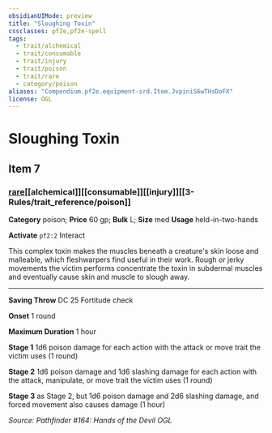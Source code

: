 ```yaml
---
obsidianUIMode: preview
title: "Sloughing Toxin"
cssclasses: pf2e,pf2e-spell
tags:
  - trait/alchemical
  - trait/consumable
  - trait/injury
  - trait/poison
  - trait/rare
  - category/poison
aliases: "Compendium.pf2e.equipment-srd.Item.JvpiniS6wTHsDoFX"
license: OGL
---
```

# Sloughing Toxin
## Item 7
### [rare](rare "Rare Rarity Trait")[[alchemical]][[consumable]][[injury]][[3-Rules/trait_reference/poison]]

**Category** poison; 
**Price** 60 gp; 
**Bulk** L; **Size** med
**Usage** held-in-two-hands

**Activate** `pf2:2` Interact

This complex toxin makes the muscles beneath a creature's skin loose and malleable, which fleshwarpers find useful in their work. Rough or jerky movements the victim performs concentrate the toxin in subdermal muscles and eventually cause skin and muscle to slough away.

* * *

**Saving Throw** DC 25 Fortitude check

**Onset** 1 round

**Maximum Duration** 1 hour

**Stage 1** 1d6 poison damage for each action with the attack or move trait the victim uses (1 round)

**Stage 2** 1d6 poison damage and 1d6 slashing damage for each action with the attack, manipulate, or move trait the victim uses (1 round)

**Stage 3** as Stage 2, but 1d6 poison damage and 2d6 slashing damage, and forced movement also causes damage (1 hour)

*Source: Pathfinder #164: Hands of the Devil*
*OGL*